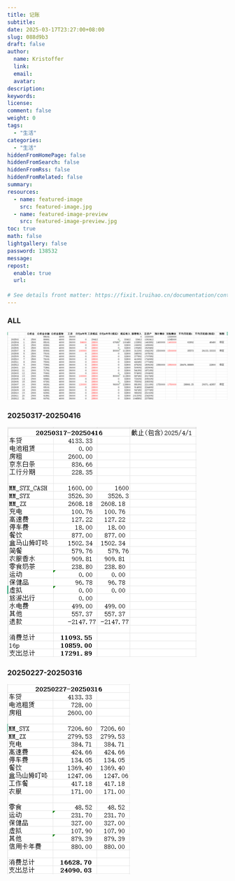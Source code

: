 ```yaml
---
title: 记账
subtitle:
date: 2025-03-17T23:27:00+08:00
slug: 088d9b3
draft: false
author:
  name: Kristoffer
  link:
  email:
  avatar:
description:
keywords:
license:
comment: false
weight: 0
tags:
  - "生活"
categories:
  - "生活"
hiddenFromHomePage: false
hiddenFromSearch: false
hiddenFromRss: false
hiddenFromRelated: false
summary:
resources:
  - name: featured-image
    src: featured-image.jpg
  - name: featured-image-preview
    src: featured-image-preview.jpg
toc: true
math: false
lightgallery: false
password: 138532
message:
repost:
  enable: true
  url:

# See details front matter: https://fixit.lruihao.cn/documentation/content-management/introduction/#front-matter
---
```


<!--more-->

### ALL


![Snipaste_2025-03-23_00-43-36.png](../../images/credit_card/Snipaste_2025-03-23_00-43-36.png)

### 20250317-20250416

![credit_card_20250317_20250416.png](../../images/credit_card/credit_card_20250317_20250416.png)


### 20250227-20250316

![credit_card_20250227_20250316.png](../../images/credit_card/credit_card_20250227_20250316.png)
